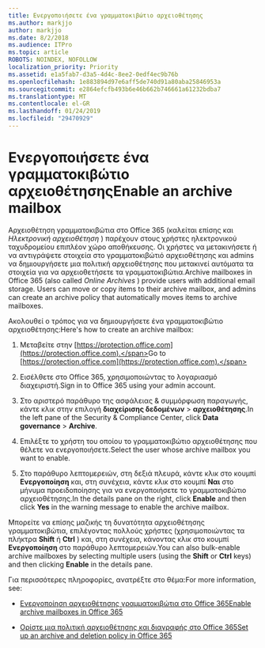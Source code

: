 ```yaml
---
title: Ενεργοποιήσετε ένα γραμματοκιβώτιο αρχειοθέτησης
ms.author: markjjo
author: markjjo
ms.date: 8/2/2018
ms.audience: ITPro
ms.topic: article
ROBOTS: NOINDEX, NOFOLLOW
localization_priority: Priority
ms.assetid: e1a5fab7-d3a5-4d4c-8ee2-0edf4ec9b76b
ms.openlocfilehash: 1e883894d97e6aff5de740d91a80aba25846953a
ms.sourcegitcommit: e2864efcfb493b6e46b662b746661a61232bdba7
ms.translationtype: MT
ms.contentlocale: el-GR
ms.lasthandoff: 01/24/2019
ms.locfileid: "29470929"
---
```

# <a name="enable-an-archive-mailbox"></a><span data-ttu-id="1e334-102">Ενεργοποιήσετε ένα γραμματοκιβώτιο αρχειοθέτησης</span><span class="sxs-lookup"><span data-stu-id="1e334-102">Enable an archive mailbox</span></span>

<span data-ttu-id="1e334-p101">Αρχειοθέτηση γραμματοκιβώτια στο Office 365 (καλείται επίσης και *Ηλεκτρονική αρχειοθέτηση* ) παρέχουν στους χρήστες ηλεκτρονικού ταχυδρομείου επιπλέον χώρο αποθήκευσης. Οι χρήστες να μετακινήσετε ή να αντιγράψετε στοιχεία στο γραμματοκιβώτιό αρχειοθέτησης και admins να δημιουργήσετε μια πολιτική αρχειοθέτησης που μετακινεί αυτόματα τα στοιχεία για να αρχειοθετήσετε τα γραμματοκιβώτια.</span><span class="sxs-lookup"><span data-stu-id="1e334-p101">Archive mailboxes in Office 365 (also called  *Online Archives*  ) provide users with additional email storage. Users can move or copy items to their archive mailbox, and admins can create an archive policy that automatically moves items to archive mailboxes.</span></span> 
  
<span data-ttu-id="1e334-105">Ακολουθεί ο τρόπος για να δημιουργήσετε ένα γραμματοκιβώτιο αρχειοθέτησης:</span><span class="sxs-lookup"><span data-stu-id="1e334-105">Here's how to create an archive mailbox:</span></span>
  
1. <span data-ttu-id="1e334-106">Μεταβείτε στην [https://protection.office.com](https://protection.office.com).</span><span class="sxs-lookup"><span data-stu-id="1e334-106">Go to [https://protection.office.com](https://protection.office.com).</span></span>
    
2. <span data-ttu-id="1e334-107">Εισέλθετε στο Office 365, χρησιμοποιώντας το λογαριασμό διαχειριστή.</span><span class="sxs-lookup"><span data-stu-id="1e334-107">Sign in to Office 365 using your admin account.</span></span>
    
3. <span data-ttu-id="1e334-108">Στο αριστερό παράθυρο της ασφάλειας &amp; συμμόρφωση παραγωγής, κάντε κλικ στην επιλογή **διαχείρισης δεδομένων** \> **αρχειοθέτησης**.</span><span class="sxs-lookup"><span data-stu-id="1e334-108">In the left pane of the Security &amp; Compliance Center, click **Data governance** \> **Archive**.</span></span>
    
4. <span data-ttu-id="1e334-109">Επιλέξτε το χρήστη του οποίου το γραμματοκιβώτιο αρχειοθέτησης που θέλετε να ενεργοποιήσετε.</span><span class="sxs-lookup"><span data-stu-id="1e334-109">Select the user whose archive mailbox you want to enable.</span></span>
    
5. <span data-ttu-id="1e334-110">Στο παράθυρο λεπτομερειών, στη δεξιά πλευρά, κάντε κλικ στο κουμπί **Ενεργοποίηση** και, στη συνέχεια, κάντε κλικ στο κουμπί **Ναι** στο μήνυμα προειδοποίησης για να ενεργοποιήσετε το γραμματοκιβώτιο αρχειοθέτησης.</span><span class="sxs-lookup"><span data-stu-id="1e334-110">In the details pane on the right, click **Enable** and then click **Yes** in the warning message to enable the archive mailbox.</span></span> 
    
<span data-ttu-id="1e334-111">Μπορείτε να επίσης μαζικής τη δυνατότητα αρχειοθέτησης γραμματοκιβώτια, επιλέγοντας πολλούς χρήστες (χρησιμοποιώντας τα πλήκτρα **Shift** ή **Ctrl** ) και, στη συνέχεια, κάνοντας κλικ στο κουμπί **Ενεργοποίηση** στο παράθυρο λεπτομερειών.</span><span class="sxs-lookup"><span data-stu-id="1e334-111">You can also bulk-enable archive mailboxes by selecting multiple users (using the **Shift** or **Ctrl** keys) and then clicking **Enable** in the details pane.</span></span> 
  
<span data-ttu-id="1e334-112">Για περισσότερες πληροφορίες, ανατρέξτε στο θέμα:</span><span class="sxs-lookup"><span data-stu-id="1e334-112">For more information, see:</span></span>
  
- [<span data-ttu-id="1e334-113">Ενεργοποίηση αρχειοθέτησης γραμματοκιβώτια στο Office 365</span><span class="sxs-lookup"><span data-stu-id="1e334-113">Enable archive mailboxes in Office 365</span></span>](https://support.office.com/article/enable-archive-mailboxes-in-the-office-365-security-compliance-center-268a109e-7843-405b-bb3d-b9393b2342ce)
    
- [<span data-ttu-id="1e334-114">Ορίστε μια πολιτική αρχειοθέτησης και διαγραφής στο Office 365</span><span class="sxs-lookup"><span data-stu-id="1e334-114">Set up an archive and deletion policy in Office 365</span></span>](https://support.office.com/article/Set-up-an-archive-and-deletion-policy-for-mailboxes-in-your-Office-365-organization-ec3587e4-7b4a-40fb-8fb8-8aa05aeae2ce)
    


